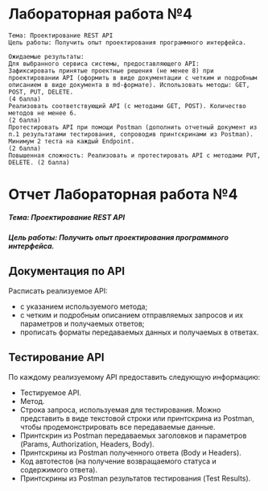 # Лабораторная работа №4
```
Тема: Проектирование REST API
Цель работы: Получить опыт проектирования программного интерфейса.

Ожидаемые результаты:
Для выбранного сервиса системы, предоставляющего API:
Зафиксировать принятые проектные решения (не менее 8) при проектировании API (оформить в виде документации с четким и подробным описанием в виде документа в md-формате). Использовать методы: GET, POST, PUT, DELETE.
(4 балла)
Реализовать соответствующий API (c методами GET, POST). Количество методов не менее 6.
(2 балла)
Протестировать API при помощи Postman (дополнить отчетный документ из п.1 результатами тестирования, сопроводив принтскринами из Postman). Минимум 2 теста на каждый Endpoint.
(2 балла)
Повышенная сложность: Реализовать и протестировать API c методами PUT, DELETE. (2 балла)
```

# Отчет Лабораторная работа №4

##### Тема: Проектирование REST API

##### Цель работы: Получить опыт проектирования программного интерфейса.

## Документация по API

Расписать реализуемое API:
- с указанием используемого метода;
- с четким и подробным описанием отправляемых запросов и их параметров и получаемых ответов;
- прописать форматы передаваемых данных и получаемых в ответах.


## Тестирование API

По каждому реализуемому API предоставить следующую информацию:
- Тестируемое API.
- Метод.
- Строка запроса, используемая для тестирования. Можно представить в виде текстовой строки или принтскрина из Postman, чтобы продемонстрировать все передаваемые данные.
- Принтскрин из Postman передаваемых заголовков и параметров (Params, Authorization, Headers, Body).
- Принтскрины из Postman полученного ответа (Body и Headers).
- Код автотестов (на получение возвращаемого статуса и содержимого ответа).
- Принтскрины из Postman результатов тестирования (Test Results).
